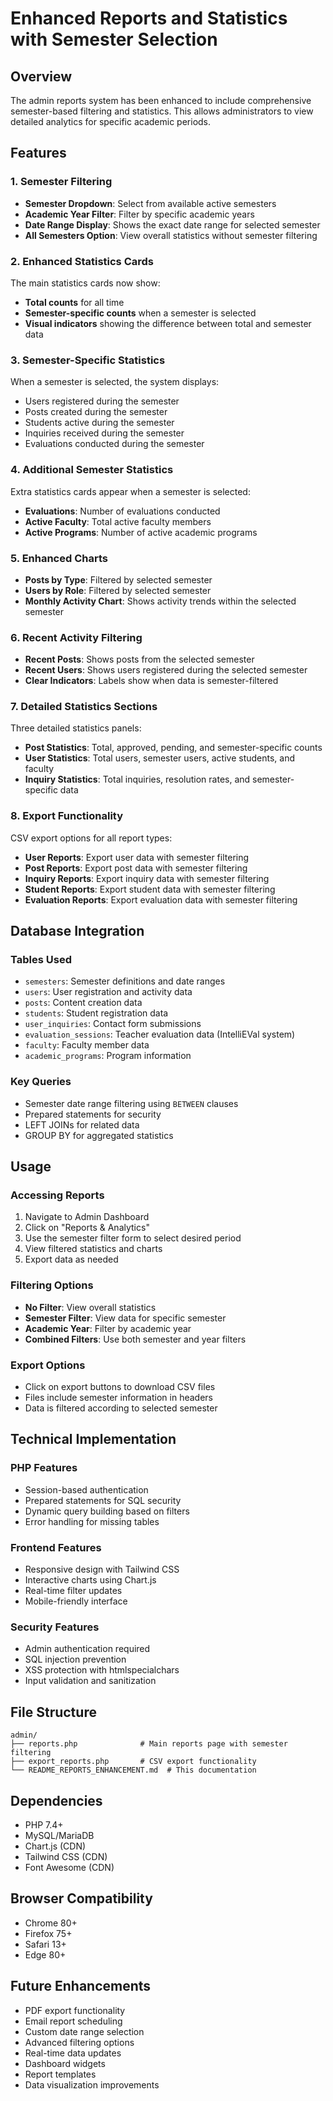 # Enhanced Reports and Statistics with Semester Selection

## Overview
The admin reports system has been enhanced to include comprehensive semester-based filtering and statistics. This allows administrators to view detailed analytics for specific academic periods.

## Features

### 1. Semester Filtering
- **Semester Dropdown**: Select from available active semesters
- **Academic Year Filter**: Filter by specific academic years
- **Date Range Display**: Shows the exact date range for selected semester
- **All Semesters Option**: View overall statistics without semester filtering

### 2. Enhanced Statistics Cards
The main statistics cards now show:
- **Total counts** for all time
- **Semester-specific counts** when a semester is selected
- **Visual indicators** showing the difference between total and semester data

### 3. Semester-Specific Statistics
When a semester is selected, the system displays:
- Users registered during the semester
- Posts created during the semester
- Students active during the semester
- Inquiries received during the semester
- Evaluations conducted during the semester

### 4. Additional Semester Statistics
Extra statistics cards appear when a semester is selected:
- **Evaluations**: Number of evaluations conducted
- **Active Faculty**: Total active faculty members
- **Active Programs**: Number of active academic programs

### 5. Enhanced Charts
- **Posts by Type**: Filtered by selected semester
- **Users by Role**: Filtered by selected semester
- **Monthly Activity Chart**: Shows activity trends within the selected semester

### 6. Recent Activity Filtering
- **Recent Posts**: Shows posts from the selected semester
- **Recent Users**: Shows users registered during the selected semester
- **Clear Indicators**: Labels show when data is semester-filtered

### 7. Detailed Statistics Sections
Three detailed statistics panels:
- **Post Statistics**: Total, approved, pending, and semester-specific counts
- **User Statistics**: Total users, semester users, active students, and faculty
- **Inquiry Statistics**: Total inquiries, resolution rates, and semester-specific data

### 8. Export Functionality
CSV export options for all report types:
- **User Reports**: Export user data with semester filtering
- **Post Reports**: Export post data with semester filtering
- **Inquiry Reports**: Export inquiry data with semester filtering
- **Student Reports**: Export student data with semester filtering
- **Evaluation Reports**: Export evaluation data with semester filtering

## Database Integration

### Tables Used
- `semesters`: Semester definitions and date ranges
- `users`: User registration and activity data
- `posts`: Content creation data
- `students`: Student registration data
- `user_inquiries`: Contact form submissions
- `evaluation_sessions`: Teacher evaluation data (IntelliEVal system)
- `faculty`: Faculty member data
- `academic_programs`: Program information

### Key Queries
- Semester date range filtering using `BETWEEN` clauses
- Prepared statements for security
- LEFT JOINs for related data
- GROUP BY for aggregated statistics

## Usage

### Accessing Reports
1. Navigate to Admin Dashboard
2. Click on "Reports & Analytics"
3. Use the semester filter form to select desired period
4. View filtered statistics and charts
5. Export data as needed

### Filtering Options
- **No Filter**: View overall statistics
- **Semester Filter**: View data for specific semester
- **Academic Year**: Filter by academic year
- **Combined Filters**: Use both semester and year filters

### Export Options
- Click on export buttons to download CSV files
- Files include semester information in headers
- Data is filtered according to selected semester

## Technical Implementation

### PHP Features
- Session-based authentication
- Prepared statements for SQL security
- Dynamic query building based on filters
- Error handling for missing tables

### Frontend Features
- Responsive design with Tailwind CSS
- Interactive charts using Chart.js
- Real-time filter updates
- Mobile-friendly interface

### Security Features
- Admin authentication required
- SQL injection prevention
- XSS protection with htmlspecialchars
- Input validation and sanitization

## File Structure
```
admin/
├── reports.php              # Main reports page with semester filtering
├── export_reports.php       # CSV export functionality
└── README_REPORTS_ENHANCEMENT.md  # This documentation
```

## Dependencies
- PHP 7.4+
- MySQL/MariaDB
- Chart.js (CDN)
- Tailwind CSS (CDN)
- Font Awesome (CDN)

## Browser Compatibility
- Chrome 80+
- Firefox 75+
- Safari 13+
- Edge 80+

## Future Enhancements
- PDF export functionality
- Email report scheduling
- Custom date range selection
- Advanced filtering options
- Real-time data updates
- Dashboard widgets
- Report templates
- Data visualization improvements 